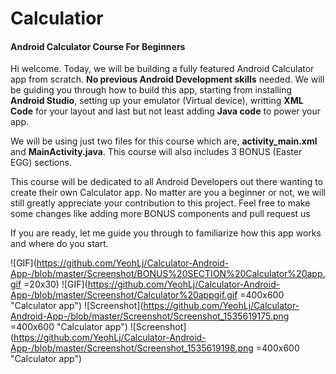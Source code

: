 # Calculatior
#### Android Calculator Course For Beginners 

Hi welcome. Today, we will be building a fully featured Android Calculator app from scratch. **No previous Android Development skills** needed. We will be guiding you through how to build this app, starting from installing **Android Studio**, setting up your emulator (Virtual device), writting **XML Code** for your layout and last but not least adding **Java code** to power your app. 

We will be using just two files for this course which are, **activity_main.xml** and **MainActivity.java**. This course will also includes 3 BONUS (Easter EGG) sections.

This course will be dedicated to all Android Developers out there wanting to create their own Calculator app. No matter are you a beginner or not, we will still greatly appreciate your contribution to this project. Feel free to make some changes like adding more BONUS components and pull request us

If you are ready, let me guide you through to familiarize how this app works and where do you start.


![GIF](https://github.com/YeohLj/Calculator-Android-App-/blob/master/Screenshot/BONUS%20SECTION%20Calculator%20app.gif =20x30)
![GIF](https://github.com/YeohLj/Calculator-Android-App-/blob/master/Screenshot/Calculator%20appgif.gif =400x600 "Calculator app")
![Screenshot](https://github.com/YeohLj/Calculator-Android-App-/blob/master/Screenshot/Screenshot_1535619175.png =400x600 "Calculator app")
![Screenshot](https://github.com/YeohLj/Calculator-Android-App-/blob/master/Screenshot/Screenshot_1535619198.png =400x600 "Calculator app")
